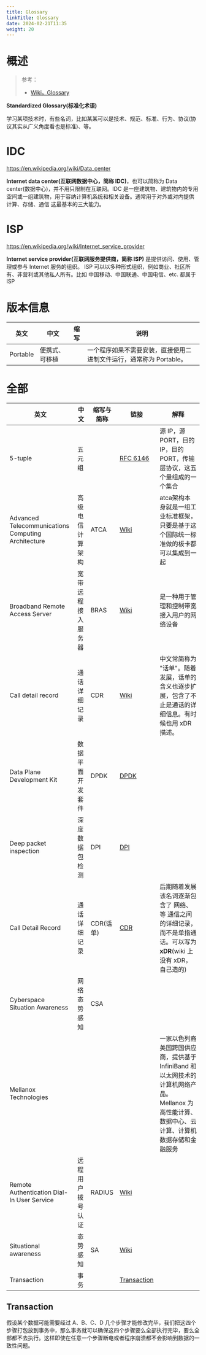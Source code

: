 ```yaml
---
title: Glossary
linkTitle: Glossary
date: 2024-02-21T11:35
weight: 20
---
```


# 概述

> 参考：
>
> - [Wiki，Glossary](https://en.wikipedia.org/wiki/Glossary)

**Standardized Glossary(标准化术语)**

学习某项技术时，有些名词，比如某某可以是技术、规范、标准、行为、协议(协议其实从广义角度看也是标准)、等。

# IDC

https://en.wikipedia.org/wiki/Data_center

**Internet data center(互联网数据中心，简称 IDC)**，也可以简称为 Data center(数据中心)，并不用只限制在互联网。IDC 是一座建筑物、建筑物内的专用空间或一组建筑物，用于容纳计算机系统和相关设备。通常用于对外或对内提供 计算、存储、通信 这最基本的三大能力。

# ISP

https://en.wikipedia.org/wiki/Internet_service_provider

**Internet service provider(互联网服务提供商，简称 ISP)** 是提供访问、使用、管理或参与 Internet 服务的组织。 ISP 可以以多种形式组织，例如商业、社区所有、非营利或其他私人所有。比如 中国移动、中国联通、中国电信、etc. 都属于 ISP

# 版本信息

| 英文     | 中文           | 缩写 | 说明                                                                |
| -------- | -------------- | ---- | ------------------------------------------------------------------- |
| Portable | 便携式、可移植 |      | 一个程序如果不需要安装，直接使用二进制文件运行，通常称为 Portable。 |

# 全部

| 英文                                                 | 中文        | 缩写与简称   | 链接                                                                                       | 解释                                                                                 |
| -------------------------------------------------- | --------- | ------- | ---------------------------------------------------------------------------------------- | ---------------------------------------------------------------------------------- |
| 5-tuple                                            | 五元组       |         | [RFC 6146](https://datatracker.ietf.org/doc/html/rfc6146#section-2)                      | 源 IP，源 PORT，目的 IP，目的 PORT，传输层协议，这五个量组成的一个集合                                        |
| Advanced Telecommunications Computing Architecture | 高级电信计算架构  | ATCA    | [Wiki](https://en.wikipedia.org/wiki/Advanced_Telecommunications_Computing_Architecture) | atca架构本身就是一组工业标准框架，只要是基于这个国际统一标准做的板卡都可以集成到一起                                       |
| Broadband Remote Access Server                     | 宽带远程接入服务器 | BRAS    | [Wiki](https://en.wikipedia.org/wiki/Broadband_remote_access_server)                     | 是一种用于管理和控制带宽接入用户的网络设备                                                              |
| Call detail record                                 | 通话详细记录    | CDR     | [Wiki](https://en.wikipedia.org/wiki/Call_detail_record)                                 | 中文常简称为 "话单"。随着发展，话单的含义也逐步扩展，包含了不止是通话的详细信息。有时候也用 xDR 描述。                            |
| Data Plane Development Kit                         | 数据平面开发套件  | DPDK    | [DPDK](/docs/4.数据通信/DPDK.md)                                                              |                                                                                    |
| Deep packet inspection                             | 深度数据包检测   | DPI     | [DPI](/docs/7.信息安全/Network%20analysis/DPI.md)                                            |                                                                                    |
| Call Detail Record                                 | 通话详细记录    | CDR(话单) | [CDR](https://en.wikipedia.org/wiki/Call_detail_record)                                  | 后期随着发展该名词逐渐包含了 网络、等 通信之间的详细记录，而不是单指通话。可以写为 **xDR**(wiki 上没有 xDR，自己造的)              |
| Cyberspace Situation Awareness                     | 网络态势感知    | CSA     |                                                                                          |                                                                                    |
| Mellanox Technologies                              |           |         |                                                                                          | 一家以色列裔美国跨国供应商，提供基于 InfiniBand 和以太网技术的计算机网络产品。Mellanox 为高性能计算、数据中心、云计算、计算机数据存储和金融服务 |
| Remote Authentication Dial-In User Service         | 远程用户拨号认证  | RADIUS  | [Wiki](https://en.wikipedia.org/wiki/RADIUS)                                             |                                                                                    |
| Situational awareness                              | 态势感知      | SA      | [Wiki](https://en.wikipedia.org/wiki/Situation_awareness)                                |                                                                                    |
| Transaction<br>                                    | 事务        |         | [Transaction](#transaction)                                                              |                                                                                    |

## Transaction

假设某个数据可能需要经过 A、B、C、D 几个步骤才能修改完毕，我们把这四个步骤打包放到事务中，那么事务就可以确保这四个步骤要么全部执行完毕，要么全部都不去执行。这样即使在任意一个步骤断电或者程序崩溃都不会影响到数据的一致性问题。
